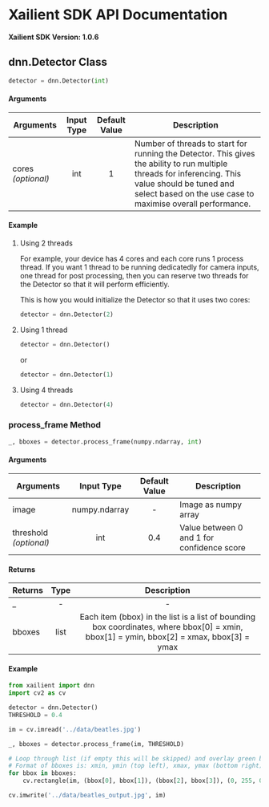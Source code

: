 # Xailient SDK API Documentation

**Xailient SDK Version: 1.0.6**

## dnn.Detector Class

``` python
detector = dnn.Detector(int)
```

#### Arguments

| Arguments     | Input Type    | Default Value | Description   |
| ------------- |:-------------:| :------------:| -------------|
| cores _(optional)_         | int           | 1             |   Number of threads to start for running the Detector. This gives the ability to run multiple threads for inferencing. This value should be tuned and select based on the use case to maximise overall performance. |

#### Example

1. Using 2 threads

    For example, your device has 4 cores and each core runs 1 process thread. If you want 1 thread to be running dedicatedly for camera inputs, one thread for post processing, then you can reserve two threads for the Detector so that it will perform efficiently.

    This is how you would initialize the Detector so that it uses two cores:

    ``` python
    detector = dnn.Detector(2)
    ```

2. Using 1 thread

    ``` python
    detector = dnn.Detector()
    ```

    or 

    ``` python
    detector = dnn.Detector(1)
    ```

3. Using 4 threads

    ``` python
    detector = dnn.Detector(4)
    ```

### process_frame Method

``` python
_, bboxes = detector.process_frame(numpy.ndarray, int)
```

#### Arguments

| Arguments     | Input Type    | Default Value | Description   |
| ------------- |:-------------:| :------------:| -------------|
| image         | numpy.ndarray           | -             |   Image as numpy array |
| threshold _(optional)_         | int           | 0.4             |   Value between 0 and 1 for confidence score |

#### Returns

| Returns     | Type    |  Description   |
| ------------- |:-------------:| :------------:| 
| _         |    -        |        -      |
| bboxes         |    list      | Each item (bbox) in the list is a list of bounding box coordinates, where bbox[0] = xmin, bbox[1] = ymin, bbox[2] = xmax, bbox[3] = ymax |

#### Example

``` python
from xailient import dnn
import cv2 as cv

detector = dnn.Detector()
THRESHOLD = 0.4

im = cv.imread('../data/beatles.jpg')

_, bboxes = detector.process_frame(im, THRESHOLD)

# Loop through list (if empty this will be skipped) and overlay green bboxes
# Format of bboxes is: xmin, ymin (top left), xmax, ymax (bottom right)
for bbox in bboxes:
    cv.rectangle(im, (bbox[0], bbox[1]), (bbox[2], bbox[3]), (0, 255, 0), 3)

cv.imwrite('../data/beatles_output.jpg', im)
```